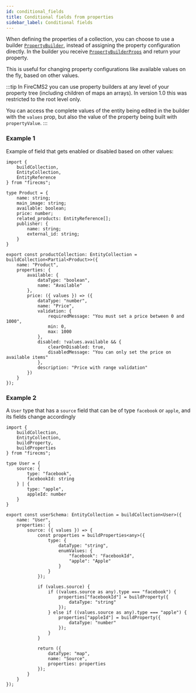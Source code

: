 ```yaml
---
id: conditional_fields
title: Conditional fields from properties
sidebar_label: Conditional fields
---
```


When defining the properties of a collection, you can choose to use a builder
[`PropertyBuilder`](../api/types/PropertyBuilder), instead of assigning the
property configuration directly. In the builder you
receive [`PropertyBuilderProps`](../api/types/PropertyBuilderProps)
and return your property.

This is useful for changing property configurations like available values on the
fly, based on other values.

:::tip
In FireCMS2 you can use property builders at any level of your property tree
(including children of maps an arrays). In version 1.0 this was restricted to
the root level only.

You can access the complete values of the entity being edited in the builder
with the `values` prop, but also the value of the property being built with
`propertyValue`.
:::

### Example 1

Example of field that gets enabled or disabled based on other values:

```tsx
import {
    buildCollection,
    EntityCollection,
    EntityReference
} from "firecms";

type Product = {
    name: string;
    main_image: string;
    available: boolean;
    price: number;
    related_products: EntityReference[];
    publisher: {
        name: string;
        external_id: string;
    }
}

export const productCollection: EntityCollection = buildCollection<Partial<Product>>({
    name: "Product",
    properties: {
        available: {
            dataType: "boolean",
            name: "Available"
        },
        price: ({ values }) => ({
            dataType: "number",
            name: "Price",
            validation: {
                requiredMessage: "You must set a price between 0 and 1000",
                min: 0,
                max: 1000
            },
            disabled: !values.available && {
                clearOnDisabled: true,
                disabledMessage: "You can only set the price on available items"
            },
            description: "Price with range validation"
        })
    }
});
```

### Example 2

A `User` type that has a `source` field that can be of type `facebook`
or `apple`, and its fields change accordingly

```tsx
import {
    buildCollection,
    EntityCollection,
    buildProperty,
    buildProperties
} from "firecms";

type User = {
    source: {
        type: "facebook",
        facebookId: string
    } | {
        type: "apple",
        appleId: number
    }
}

export const userSchema: EntityCollection = buildCollection<User>({
    name: "User",
    properties: {
        source: ({ values }) => {
            const properties = buildProperties<any>({
                type: {
                    dataType: "string",
                    enumValues: {
                        "facebook": "FacebookId",
                        "apple": "Apple"
                    }
                }
            });

            if (values.source) {
                if ((values.source as any).type === "facebook") {
                    properties["facebookId"] = buildProperty({
                        dataType: "string"
                    });
                } else if ((values.source as any).type === "apple") {
                    properties["appleId"] = buildProperty({
                        dataType: "number"
                    });
                }
            }

            return ({
                dataType: "map",
                name: "Source",
                properties: properties
            });
        }
    }
});
```

